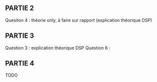 ## PARTIE 2 
Quesiton 4 : théorie only, à faire sur rapport (explication théorique DSP)

## PARTIE 3
Question 3 : explication théorique DSP
Question 6 : 

## PARTIE 4
TODO
